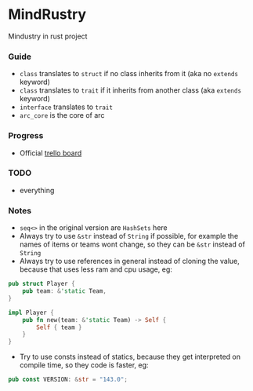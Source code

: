 # MindRustry
Mindustry in rust project


### Guide
- `class` translates to `struct` if no class inherits from it (aka no `extends` keyword)
- `class` translates to `trait` if it inherits from another class (aka `extends` keyword)
- `interface` translates to `trait`
- `arc_core` is the core of arc

### Progress
- Official [trello board](https://trello.com/b/b9KlBgIu/mindrustry)

### TODO
- everything

### Notes
- `seq<>` in the original version are `HashSets` here
- Always try to use `&str` instead of `String` if possible, for example the names of items or teams wont change, so they can be `&str` instead of `String`
- Always try to use references in general instead of cloning the value, because that uses less ram and cpu usage, eg: 
```rust
pub struct Player {
    pub team: &'static Team,
}

impl Player {
    pub fn new(team: &'static Team) -> Self {
        Self { team }
    }
}
```
- Try to use consts instead of statics, because they get interpreted on compile time, so they code is faster, eg:
```rust
pub const VERSION: &str = "143.0";
```
